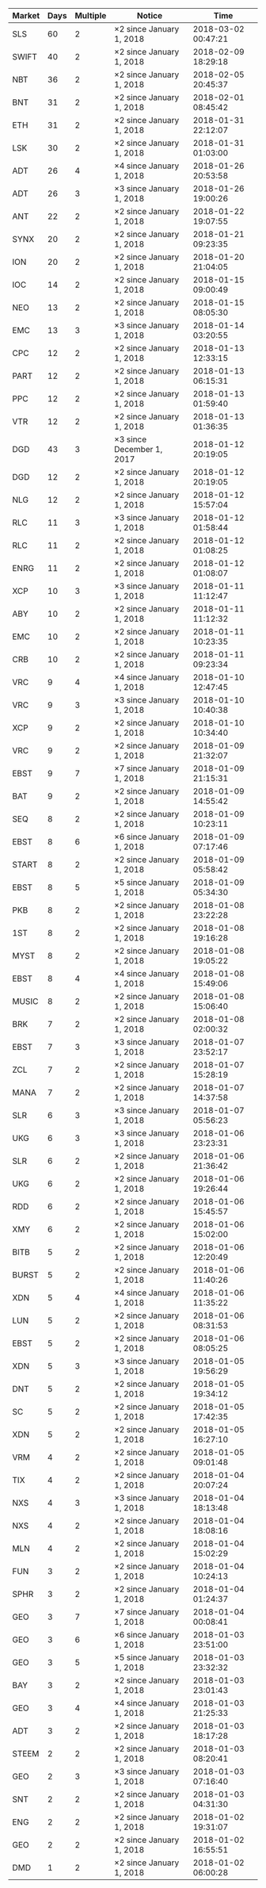 | Market | Days | Multiple | Notice | Time |
| --- | --- | --- | --- | --- |
| SLS | 60 | 2 | ×2 since January 1, 2018 | 2018-03-02 00:47:21 |
| SWIFT | 40 | 2 | ×2 since January 1, 2018 | 2018-02-09 18:29:18 |
| NBT | 36 | 2 | ×2 since January 1, 2018 | 2018-02-05 20:45:37 |
| BNT | 31 | 2 | ×2 since January 1, 2018 | 2018-02-01 08:45:42 |
| ETH | 31 | 2 | ×2 since January 1, 2018 | 2018-01-31 22:12:07 |
| LSK | 30 | 2 | ×2 since January 1, 2018 | 2018-01-31 01:03:00 |
| ADT | 26 | 4 | ×4 since January 1, 2018 | 2018-01-26 20:53:58 |
| ADT | 26 | 3 | ×3 since January 1, 2018 | 2018-01-26 19:00:26 |
| ANT | 22 | 2 | ×2 since January 1, 2018 | 2018-01-22 19:07:55 |
| SYNX | 20 | 2 | ×2 since January 1, 2018 | 2018-01-21 09:23:35 |
| ION | 20 | 2 | ×2 since January 1, 2018 | 2018-01-20 21:04:05 |
| IOC | 14 | 2 | ×2 since January 1, 2018 | 2018-01-15 09:00:49 |
| NEO | 13 | 2 | ×2 since January 1, 2018 | 2018-01-15 08:05:30 |
| EMC | 13 | 3 | ×3 since January 1, 2018 | 2018-01-14 03:20:55 |
| CPC | 12 | 2 | ×2 since January 1, 2018 | 2018-01-13 12:33:15 |
| PART | 12 | 2 | ×2 since January 1, 2018 | 2018-01-13 06:15:31 |
| PPC | 12 | 2 | ×2 since January 1, 2018 | 2018-01-13 01:59:40 |
| VTR | 12 | 2 | ×2 since January 1, 2018 | 2018-01-13 01:36:35 |
| DGD | 43 | 3 | ×3 since December 1, 2017 | 2018-01-12 20:19:05 |
| DGD | 12 | 2 | ×2 since January 1, 2018 | 2018-01-12 20:19:05 |
| NLG | 12 | 2 | ×2 since January 1, 2018 | 2018-01-12 15:57:04 |
| RLC | 11 | 3 | ×3 since January 1, 2018 | 2018-01-12 01:58:44 |
| RLC | 11 | 2 | ×2 since January 1, 2018 | 2018-01-12 01:08:25 |
| ENRG | 11 | 2 | ×2 since January 1, 2018 | 2018-01-12 01:08:07 |
| XCP | 10 | 3 | ×3 since January 1, 2018 | 2018-01-11 11:12:47 |
| ABY | 10 | 2 | ×2 since January 1, 2018 | 2018-01-11 11:12:32 |
| EMC | 10 | 2 | ×2 since January 1, 2018 | 2018-01-11 10:23:35 |
| CRB | 10 | 2 | ×2 since January 1, 2018 | 2018-01-11 09:23:34 |
| VRC | 9 | 4 | ×4 since January 1, 2018 | 2018-01-10 12:47:45 |
| VRC | 9 | 3 | ×3 since January 1, 2018 | 2018-01-10 10:40:38 |
| XCP | 9 | 2 | ×2 since January 1, 2018 | 2018-01-10 10:34:40 |
| VRC | 9 | 2 | ×2 since January 1, 2018 | 2018-01-09 21:32:07 |
| EBST | 9 | 7 | ×7 since January 1, 2018 | 2018-01-09 21:15:31 |
| BAT | 9 | 2 | ×2 since January 1, 2018 | 2018-01-09 14:55:42 |
| SEQ | 8 | 2 | ×2 since January 1, 2018 | 2018-01-09 10:23:11 |
| EBST | 8 | 6 | ×6 since January 1, 2018 | 2018-01-09 07:17:46 |
| START | 8 | 2 | ×2 since January 1, 2018 | 2018-01-09 05:58:42 |
| EBST | 8 | 5 | ×5 since January 1, 2018 | 2018-01-09 05:34:30 |
| PKB | 8 | 2 | ×2 since January 1, 2018 | 2018-01-08 23:22:28 |
| 1ST | 8 | 2 | ×2 since January 1, 2018 | 2018-01-08 19:16:28 |
| MYST | 8 | 2 | ×2 since January 1, 2018 | 2018-01-08 19:05:22 |
| EBST | 8 | 4 | ×4 since January 1, 2018 | 2018-01-08 15:49:06 |
| MUSIC | 8 | 2 | ×2 since January 1, 2018 | 2018-01-08 15:06:40 |
| BRK | 7 | 2 | ×2 since January 1, 2018 | 2018-01-08 02:00:32 |
| EBST | 7 | 3 | ×3 since January 1, 2018 | 2018-01-07 23:52:17 |
| ZCL | 7 | 2 | ×2 since January 1, 2018 | 2018-01-07 15:28:19 |
| MANA  | 7 | 2 | ×2 since January 1, 2018 | 2018-01-07 14:37:58 |
| SLR | 6 | 3 | ×3 since January 1, 2018 | 2018-01-07 05:56:23 |
| UKG | 6 | 3 | ×3 since January 1, 2018 | 2018-01-06 23:23:31 |
| SLR | 6 | 2 | ×2 since January 1, 2018 | 2018-01-06 21:36:42 |
| UKG | 6 | 2 | ×2 since January 1, 2018 | 2018-01-06 19:26:44 |
| RDD | 6 | 2 | ×2 since January 1, 2018 | 2018-01-06 15:45:57 |
| XMY | 6 | 2 | ×2 since January 1, 2018 | 2018-01-06 15:02:00 |
| BITB | 5 | 2 | ×2 since January 1, 2018 | 2018-01-06 12:20:49 |
| BURST | 5 | 2 | ×2 since January 1, 2018 | 2018-01-06 11:40:26 |
| XDN | 5 | 4 | ×4 since January 1, 2018 | 2018-01-06 11:35:22 |
| LUN | 5 | 2 | ×2 since January 1, 2018 | 2018-01-06 08:31:53 |
| EBST | 5 | 2 | ×2 since January 1, 2018 | 2018-01-06 08:05:25 |
| XDN | 5 | 3 | ×3 since January 1, 2018 | 2018-01-05 19:56:29 |
| DNT | 5 | 2 | ×2 since January 1, 2018 | 2018-01-05 19:34:12 |
| SC | 5 | 2 | ×2 since January 1, 2018 | 2018-01-05 17:42:35 |
| XDN | 5 | 2 | ×2 since January 1, 2018 | 2018-01-05 16:27:10 |
| VRM | 4 | 2 | ×2 since January 1, 2018 | 2018-01-05 09:01:48 |
| TIX | 4 | 2 | ×2 since January 1, 2018 | 2018-01-04 20:07:24 |
| NXS | 4 | 3 | ×3 since January 1, 2018 | 2018-01-04 18:13:48 |
| NXS | 4 | 2 | ×2 since January 1, 2018 | 2018-01-04 18:08:16 |
| MLN | 4 | 2 | ×2 since January 1, 2018 | 2018-01-04 15:02:29 |
| FUN | 3 | 2 | ×2 since January 1, 2018 | 2018-01-04 10:24:13 |
| SPHR | 3 | 2 | ×2 since January 1, 2018 | 2018-01-04 01:24:37 |
| GEO | 3 | 7 | ×7 since January 1, 2018 | 2018-01-04 00:08:41 |
| GEO | 3 | 6 | ×6 since January 1, 2018 | 2018-01-03 23:51:00 |
| GEO | 3 | 5 | ×5 since January 1, 2018 | 2018-01-03 23:32:32 |
| BAY | 3 | 2 | ×2 since January 1, 2018 | 2018-01-03 23:01:43 |
| GEO | 3 | 4 | ×4 since January 1, 2018 | 2018-01-03 21:25:33 |
| ADT | 3 | 2 | ×2 since January 1, 2018 | 2018-01-03 18:17:28 |
| STEEM | 2 | 2 | ×2 since January 1, 2018 | 2018-01-03 08:20:41 |
| GEO | 2 | 3 | ×3 since January 1, 2018 | 2018-01-03 07:16:40 |
| SNT | 2 | 2 | ×2 since January 1, 2018 | 2018-01-03 04:31:30 |
| ENG | 2 | 2 | ×2 since January 1, 2018 | 2018-01-02 19:31:07 |
| GEO | 2 | 2 | ×2 since January 1, 2018 | 2018-01-02 16:55:51 |
| DMD | 1 | 2 | ×2 since January 1, 2018 | 2018-01-02 06:00:28 |